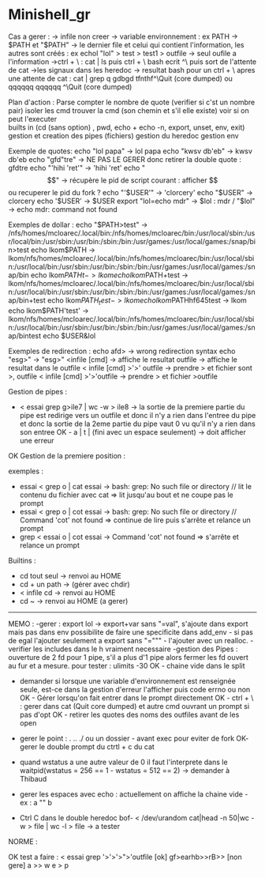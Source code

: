 # Minishell_gr

Cas a gerer : 
  -> infile non creer 
  -> variable environnement : ex PATH -> $PATH et "$PATH"
  -> le dernier file et celui qui contient l'information, les autres sont créés : ex echol "lol" > test > test1 > outfile -> seul oufile a l'information
  ->ctrl + \ : cat | ls puis ctrl + \ bash ecrit ^\ puis sort de l'attente de cat
  ->les signaux dans les heredoc
  -> resultat bash pour un ctrl + \ apres une attente de cat :
  	cat | grep q
		gdbgd
		tfnthf^\Quit (core dumped)
	ou
		qqqqqq
		qqqqqq
		^\Quit (core dumped)
  
  Plan d'action : 
  Parse
  	compter le nombre de quote (verifier si c'st un nombre pair)
  isoler les cmd
  trouver la cmd (son chemin et s'il elle existe)
  voir si on peut l'executer  
  builts in (cd (sans option) , pwd, echo + echo -n, export, unset, env, exit)
  gestion et creation des pipes (fichiers)
  gestion du heredoc
  gestion env
  

Exemple de quotes:
	echo "lol papa" -> lol papa
	echo "kwsv db'eb" -> kwsv db'eb
	echo "gfd"tre" -> NE PAS LE GERER donc retirer la double quote : gfdtre
	echo "'hihi 'ret'" -> 'hihi 'ret'
	echo "$$" ->  récupère le pid de script courant : afficher $$ ou recuperer le pid du fork ?
	echo "'$USER'" -> 'clorcery'
	echo "$USER" -> clorcery
	echo '$USER' -> $USER
	export "lol=echo mdr" -> $lol : mdr / "$lol" -> echo mdr: command not found
	
Exemples de dollar :
	echo "$PATH>test" -> /nfs/homes/mcloarec/.local/bin:/nfs/homes/mcloarec/bin:/usr/local/sbin:/usr/local/bin:/usr/sbin:/usr/bin:/sbin:/bin:/usr/games:/usr/local/games:/snap/bin>test
	echo lkom$PATH -> lkom/nfs/homes/mcloarec/.local/bin:/nfs/homes/mcloarec/bin:/usr/local/sbin:/usr/local/bin:/usr/sbin:/usr/bin:/sbin:/bin:/usr/games:/usr/local/games:/snap/bin
	echo lkom$PATHt -> lkom
	echo lkom$PATH+test -> lkom/nfs/homes/mcloarec/.local/bin:/nfs/homes/mcloarec/bin:/usr/local/sbin:/usr/local/bin:/usr/sbin:/usr/bin:/sbin:/bin:/usr/games:/usr/local/games:/snap/bin+test
	echo lkom$PATH_test -> lkom
	echo lkom$PATHhf645test -> lkom
	echo lkom$PATH'test' -> lkom/nfs/homes/mcloarec/.local/bin:/nfs/homes/mcloarec/bin:/usr/local/sbin:/usr/local/bin:/usr/sbin:/usr/bin:/sbin:/bin:/usr/games:/usr/local/games:/snap/bintest
	echo $USER&lol 

Exemples de redirection : 
	echo afd> -> wrong redirection syntax
	echo "esg>" -> "esg>"
	<infile [cmd] -> affiche le resultat
	<infile grep long>outfile -> affiche le resultat dans le outfile
	< infile [cmd] >'>' outfile -> prendre > et fichier sont >, outfile
	< infile [cmd] >'>'outfile -> prendre > et fichier >outfile
	
	 

Gestion de pipes :
- < essai grep g>ile7 | wc -w  > ile8 -> la sortie de la premiere partie du pipe est redirige vers un outfile et donc il n'y a rien dans l'entree du pipe et donc la sortie de la 2eme partie du pipe vaut 0 vu qu'il n'y a rien dans son entree
OK - a | t | (fini avec un espace seulement) -> doit afficher une erreur


OK Gestion de la premiere position : 

exemples :
- essai < grep o | cat essai -> bash: grep: No such file or directory // lit le contenu du fichier avec cat
		=> lit jusqu'au bout et ne coupe pas le prompt
- essai < grep o | cot essai -> bash: grep: No such file or directory // Command 'cot' not found 
		=> continue de lire puis s'arrête et relance un prompt
- grep < essai o | cot essai -> Command 'cot' not found
		=> s'arrête et relance un prompt
		
Builtins : 
- cd tout seul -> renvoi au HOME
- cd + un path -> (gérer avec chdir)
- < infile cd -> renvoi au HOME
- cd ~ -> renvoi au HOME (a gerer)
-----------------------
  MEMO : 
-gerer : export lol -> export+var sans "=val", s'ajoute dans export mais pas dans env
		possibilite de faire une specificite dans add_env - si pas de egal l'ajouter seulement a export sans "=""" - l'ajouter avec un realloc.
-verifier les includes dans le h vraiment necessaire
-gestion des Pipes : ouverture de 2 fd pour 1 pipe, s'il a plus d'1 pipe alors fermer les fd ouvert au fur et a mesure. pour tester : ulimits -30
OK - chaine vide dans le split
- demander si lorsque une variable d'environnement est renseignée seule, est-ce dans la gestion d'erreur l'afficher puis code errno ou non
OK - Gérer lorsqu'on fait entrer dans le prompt directement
OK - ctrl + \ : gerer dans cat (Quit core dumped) et autre cmd ouvrant un prompt si pas d'opt
OK - retirer les quotes des noms des outfiles avant de les open
- gerer le point : . .. ./ ou un dossier - avant exec pour eviter de fork 
OK- gerer le double prompt du ctrtl + c du cat

- quand wstatus a une autre valeur de 0 il faut l'interprete dans le waitpid(wstatus = 256 == 1 - wstatus = 512 == 2) -> demander à Thibaud
- gerer les espaces avec echo : actuellement on affiche la chaine vide - ex : a "" b
- Ctrl C dans le double heredoc
bof- < /dev/urandom cat|head -n 50|wc -w > file | wc -l > file -> a tester 

NORME : 


OK test a faire :
< essai grep '>'>'>">'outfile [ok]
gf>earhb>>rB>> [non gere]
a >> w
e > p

